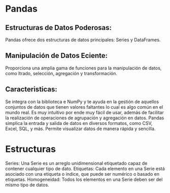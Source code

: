 # Pandas

## Estructuras de Datos Poderosas:
Pandas ofrece dos estructuras de datos principales: Series y DataFrames.

## Manipulación de Datos Eciente:
Proporciona una amplia gama de funciones para la manipulación de datos, como ltrado, selección, agregación y transformación.

## Caracteristicas:
Se integra con la biblioteca e NumPy y te ayuda en la gestión de aquellos conjuntos de datos que tienen valores faltantes lo cual es algo común en el mundo real. Es muy intuitivo por ende muy fácil de usar, además de facilitar la realización de operaciones de agrupación y agregación en datos. Pandas simplica la entrada y salida de datos en diversos formatos, como CSV, Excel, SQL, y más. Permite visualizar datos de manera rápida y sencilla.

# Estructuras

Series: Una Serie es un arreglo unidimensional etiquetado capaz de contener cualquier tipo de dato.
Etiquetas: Cada elemento en una Serie está asociado con una etiqueta o índice, que puede ser numérico o basado en etiquetas.
Homogeneidad: Todos los elementos en una Serie deben ser del mismo tipo de datos.


